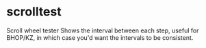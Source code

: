 # scrolltest
Scroll wheel tester
Shows the interval between each step, useful for BHOP/KZ, in which case you'd want the intervals to be consistent.
